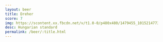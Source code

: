 ```yaml
---
layout: beer
title: Dreher
score: 7
img: https://scontent.xx.fbcdn.net/v/t1.0-0/p480x480/1479455_10152147733863745_266822035_n.jpg?oh=58b42fa282415abe7483a384b592d90b&oe=59096368
desc: Hungarian standard
permalink: /beer/:title.html
---
```

